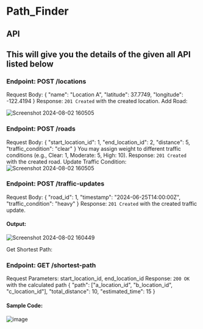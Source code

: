 # Path_Finder

## API

## This will give you the details of the given all API listed below 

### Endpoint: POST /locations
Request Body: { "name": "Location A", "latitude": 37.7749, "longitude": -122.4194 }
Response: `201 Created` with the created location.
Add Road:

![Screenshot 2024-08-02 160505](https://github.com/user-attachments/assets/bf11e052-5eec-45c6-8e53-27fb105a9b2e)


### Endpoint: POST /roads
Request Body: { "start_location_id": 1, "end_location_id": 2, "distance": 5, "traffic_condition": "clear" }
You may assign weight to different traffic conditions (e.g., Clear: 1, Moderate: 5, High: 10).
Response: `201 Created` with the created road.
Update Traffic Condition:
![Screenshot 2024-08-02 160505](https://github.com/user-attachments/assets/485648df-65b4-4e46-89da-0cc48769b4c1)


### Endpoint: POST /traffic-updates
Request Body: { "road_id": 1, "timestamp": "2024-06-25T14:00:00Z", "traffic_condition": "heavy" }
Response: `201 Created` with the created traffic update.
#### Output:
![Screenshot 2024-08-02 160449](https://github.com/user-attachments/assets/b87e2571-93f0-4c75-81df-65787f120197)


Get Shortest Path:
### Endpoint: GET /shortest-path
Request Parameters: start_location_id, end_location_id
Response: `200 OK` with the calculated path
{ 
"path": ["a_location_id", "b_location_id", "c_location_id"], 
"total_distance": 10, 
"estimated_time": 15 
}

#### Sample Code:
![image](https://github.com/user-attachments/assets/3ea55eba-1591-467e-80cc-903c7e53ee57)



